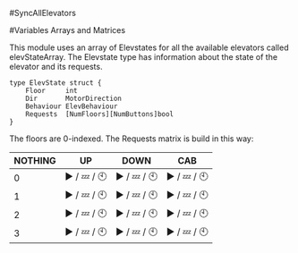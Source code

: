 #SyncAllElevators



#Variables Arrays and Matrices

This module uses an array of Elevstates for all the available elevators called elevStateArray. 
The Elevstate type has information about the state of the elevator and its requests. 
````
type ElevState struct {
	Floor     int
	Dir       MotorDirection
	Behaviour ElevBehaviour
	Requests  [NumFloors][NumButtons]bool
}
````
The floors are 0-indexed. 
The Requests matrix is build in this way:

NOTHING| UP | DOWN | CAB
--------------- | ---------- | ---------- | ----------
0 | :arrow_forward: / :zzz: / :clock10: | :arrow_forward: / :zzz: / :clock10: |  :arrow_forward: / :zzz: / :clock10:
1     | :arrow_forward: / :zzz: / :clock10: | :arrow_forward: / :zzz: / :clock10: | :arrow_forward: / :zzz: / :clock10:
2     | :arrow_forward: / :zzz: / :clock10: | :arrow_forward: / :zzz: / :clock10: | :arrow_forward: / :zzz: / :clock10:
3   | :arrow_forward: / :zzz: / :clock10: | :arrow_forward: / :zzz: / :clock10: |  :arrow_forward: / :zzz: / :clock10:
